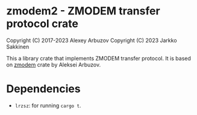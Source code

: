 # zmodem2 - ZMODEM transfer protocol crate

Copyright (C) 2017-2023 Alexey Arbuzov
Copyright (C) 2023 Jarkko Sakkinen

This a library crate that implements ZMODEM transfer protocol. It is based
on [zmodem](https://github.com/lexxvir/zmodem) crate by Aleksei Arbuzov.

# Dependencies

* `lrzsz`: for running `cargo t`.
